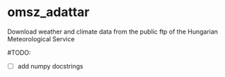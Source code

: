 # omsz_adattar
Download weather and climate data from the public ftp of the Hungarian Meteorological Service

#TODO:
- [ ] add numpy docstrings
